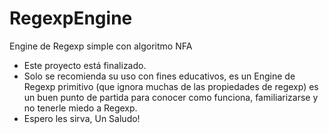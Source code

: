 # RegexpEngine
 Engine de Regexp simple con algoritmo NFA

- Este proyecto está finalizado.
- Solo se recomienda su uso con fines educativos, es un Engine de Regexp primitivo (que ignora muchas de las propiedades de regexp)
  es un buen punto de partida para conocer como funciona, familiarizarse y no tenerle miedo a Regexp.
- Espero les sirva, Un Saludo!
